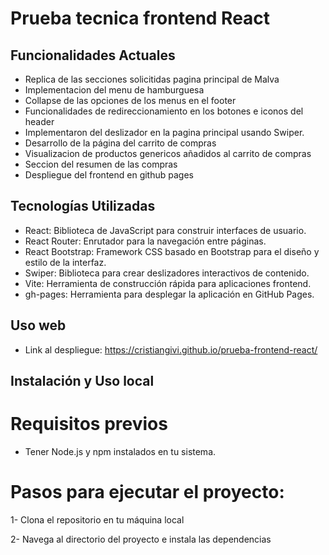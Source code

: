 # Prueba tecnica frontend React

## Funcionalidades Actuales

- Replica de las secciones solicitidas pagina principal de Malva
- Implementacion del menu de hamburguesa
- Collapse de las opciones de los menus en el footer
- Funcionalidades de redireccionamiento en los botones e iconos del header
- Implementaron del deslizador en la pagina principal usando Swiper.
- Desarrollo de la página del carrito de compras
- Visualizacion de productos genericos añadidos al carrito de compras
- Seccion del resumen de las compras
- Despliegue del frontend en github pages

 ## Tecnologías Utilizadas

- React: Biblioteca de JavaScript para construir interfaces de usuario.
- React Router: Enrutador para la navegación entre páginas.
- React Bootstrap: Framework CSS basado en Bootstrap para el diseño y estilo de la interfaz.
- Swiper: Biblioteca para crear deslizadores interactivos de contenido.
- Vite: Herramienta de construcción rápida para aplicaciones frontend.
- gh-pages: Herramienta para desplegar la aplicación en GitHub Pages.

## Uso web

- Link al despliegue: https://cristiangivi.github.io/prueba-frontend-react/

## Instalación y Uso local

# Requisitos previos

- Tener Node.js y npm instalados en tu sistema.

# Pasos para ejecutar el proyecto:

1- Clona el repositorio en tu máquina local

2- Navega al directorio del proyecto e instala las dependencias
